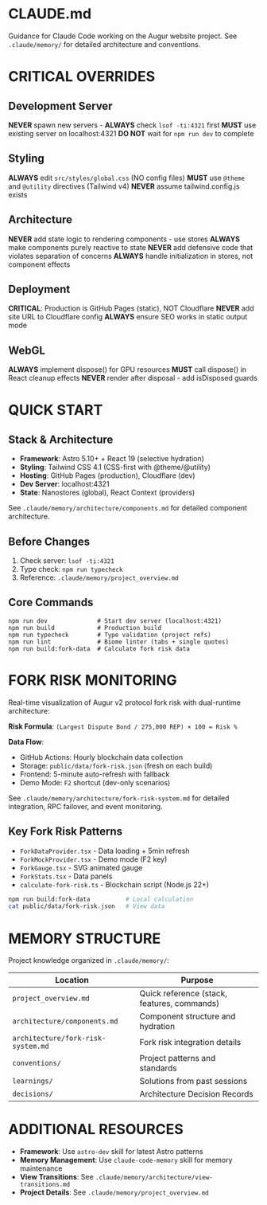 # CLAUDE.md

Guidance for Claude Code working on the Augur website project. See `.claude/memory/` for detailed architecture and conventions.

# CRITICAL OVERRIDES

## Development Server
**NEVER** spawn new servers - **ALWAYS** check `lsof -ti:4321` first
**MUST** use existing server on localhost:4321
**DO NOT** wait for `npm run dev` to complete

## Styling
**ALWAYS** edit `src/styles/global.css` (NO config files)
**MUST** use `@theme` and `@utility` directives (Tailwind v4)
**NEVER** assume tailwind.config.js exists

## Architecture
**NEVER** add state logic to rendering components - use stores
**ALWAYS** make components purely reactive to state
**NEVER** add defensive code that violates separation of concerns
**ALWAYS** handle initialization in stores, not component effects

## Deployment
**CRITICAL**: Production is GitHub Pages (static), NOT Cloudflare
**NEVER** add site URL to Cloudflare config
**ALWAYS** ensure SEO works in static output mode

## WebGL
**ALWAYS** implement dispose() for GPU resources
**MUST** call dispose() in React cleanup effects
**NEVER** render after disposal - add isDisposed guards

# QUICK START

## Stack & Architecture
- **Framework**: Astro 5.10+ + React 19 (selective hydration)
- **Styling**: Tailwind CSS 4.1 (CSS-first with @theme/@utility)
- **Hosting**: GitHub Pages (production), Cloudflare (dev)
- **Dev Server**: localhost:4321
- **State**: Nanostores (global), React Context (providers)

See `.claude/memory/architecture/components.md` for detailed component architecture.

## Before Changes
1. Check server: `lsof -ti:4321`
2. Type check: `npm run typecheck`
3. Reference: `.claude/memory/project_overview.md`

## Core Commands
```
npm run dev              # Start dev server (localhost:4321)
npm run build            # Production build
npm run typecheck        # Type validation (project refs)
npm run lint             # Biome linter (tabs + single quotes)
npm run build:fork-data  # Calculate fork risk data
```

# FORK RISK MONITORING

Real-time visualization of Augur v2 protocol fork risk with dual-runtime architecture:

**Risk Formula**: `(Largest Dispute Bond / 275,000 REP) × 100 = Risk %`

**Data Flow**:
- GitHub Actions: Hourly blockchain data collection
- Storage: `public/data/fork-risk.json` (fresh on each build)
- Frontend: 5-minute auto-refresh with fallback
- Demo Mode: `F2` shortcut (dev-only scenarios)

See `.claude/memory/architecture/fork-risk-system.md` for detailed integration, RPC failover, and event monitoring.

## Key Fork Risk Patterns
- `ForkDataProvider.tsx` - Data loading + 5min refresh
- `ForkMockProvider.tsx` - Demo mode (F2 key)
- `ForkGauge.tsx` - SVG animated gauge
- `ForkStats.tsx` - Data panels
- `calculate-fork-risk.ts` - Blockchain script (Node.js 22+)

```bash
npm run build:fork-data          # Local calculation
cat public/data/fork-risk.json   # View data
```

# MEMORY STRUCTURE

Project knowledge organized in `.claude/memory/`:

| Location | Purpose |
|----------|---------|
| `project_overview.md` | Quick reference (stack, features, commands) |
| `architecture/components.md` | Component structure and hydration |
| `architecture/fork-risk-system.md` | Fork risk integration details |
| `conventions/` | Project patterns and standards |
| `learnings/` | Solutions from past sessions |
| `decisions/` | Architecture Decision Records |

# ADDITIONAL RESOURCES

- **Framework**: Use `astro-dev` skill for latest Astro patterns
- **Memory Management**: Use `claude-code-memory` skill for memory maintenance
- **View Transitions**: See `.claude/memory/architecture/view-transitions.md`
- **Project Details**: See `.claude/memory/project_overview.md`
